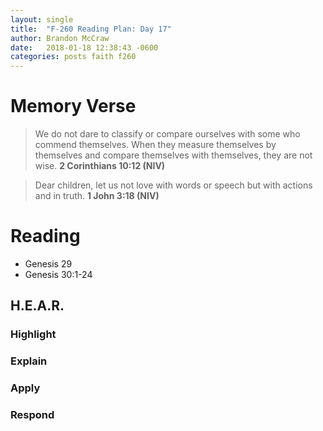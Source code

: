 ```yaml
---
layout: single
title:  "F-260 Reading Plan: Day 17"
author: Brandon McCraw
date:   2018-01-18 12:38:43 -0600
categories: posts faith f260
---
```


# Memory Verse
> We do not dare to classify or compare ourselves with some who commend themselves. When they measure themselves by themselves and compare themselves with themselves, they are not wise. **2 Corinthians 10:12 (NIV)**

> Dear children, let us not love with words or speech but with actions and in truth.  **1 John 3:18 (NIV)**

# Reading
* Genesis 29
* Genesis 30:1-24

## H.E.A.R.

### Highlight


### Explain


### Apply


### Respond
